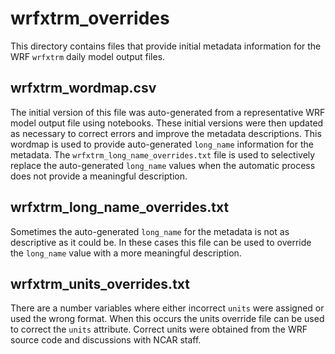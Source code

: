# wrfxtrm_overrides
This directory contains files that provide initial metadata information for the WRF `wrfxtrm` daily model output files.

## wrfxtrm_wordmap.csv
The initial version of this file was auto-generated from a representative WRF model output file using notebooks. 
These initial versions were then updated as necessary to correct errors and improve the metadata descriptions. 
This wordmap is used to provide auto-generated `long_name` information for the metadata. 
The `wrfxtrm_long_name_overrides.txt` file is used to selectively replace the auto-generated `long_name` values when
the automatic process does not provide a meaningful description.

## wrfxtrm_long_name_overrides.txt
Sometimes the auto-generated `long_name` for the metadata is not as descriptive as it could be. In these cases this file 
can be used to override the `long_name` value with a more meaningful description.

## wrfxtrm_units_overrides.txt
There are a number variables where either incorrect `units` were assigned or used the wrong format. When this
occurs the units override file can be used to correct the `units` attribute. Correct units were obtained from the 
WRF source code and discussions with NCAR staff.
